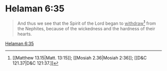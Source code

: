 # Helaman 6:35

> And thus we see that the Spirit of the Lord began to <u>withdraw</u>[^a] from the Nephites, because of the wickedness and the hardness of their hearts.

[Helaman 6:35](https://www.churchofjesuschrist.org/study/scriptures/bofm/hel/6?lang=eng&id=p35#p35)


[^a]: [[Matthew 13.15|Matt. 13:15]]; [[Mosiah 2.36|Mosiah 2:36]]; [[D&C 121.37|D&C 121:37.]]
